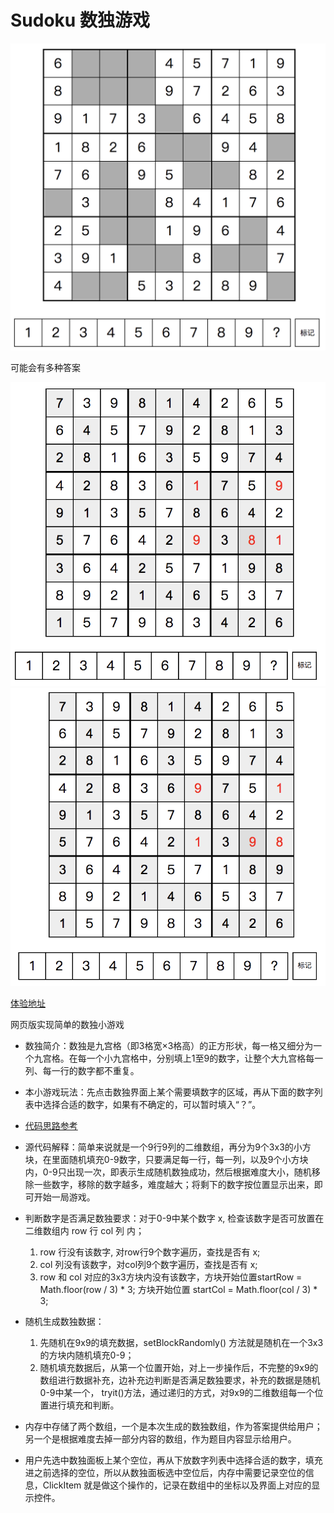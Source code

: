 # Sudoku 数独游戏

![数独游戏](pic/pic01.png)

可能会有多种答案

![数独游戏](pic/pic02.png)![数独游戏](pic/pic03.png)


[体验地址](https://cl-window.github.io/shudu/)

网页版实现简单的数独小游戏

* 数独简介：数独是九宫格（即3格宽×3格高）的正方形状，每一格又细分为一个九宫格。在每一个小九宫格中，分别填上1至9的数字，让整个大九宫格每一列、每一行的数字都不重复。

* 本小游戏玩法：先点击数独界面上某个需要填数字的区域，再从下面的数字列表中选择合适的数字，如果有不确定的，可以暂时填入“？”。

* [代码思路参考](https://github.com/WqyJh/Sudoku)
* 源代码解释：简单来说就是一个9行9列的二维数组，再分为9个3x3的小方块，在里面随机填充0-9数字，只要满足每一行，每一列，以及9个小方块内，0-9只出现一次，即表示生成随机数独成功，然后根据难度大小，随机移除一些数字，移除的数字越多，难度越大；将剩下的数字按位置显示出来，即可开始一局游戏。
* 判断数字是否满足数独要求：对于0-9中某个数字 x, 检查该数字是否可放置在二维数组内 row 行 col 列 内；
    1. row 行没有该数字, 对row行9个数字遍历，查找是否有 x; 
    2. col 列没有该数字，对col列9个数字遍历，查找是否有 x;
    3. row 和 col 对应的3x3方块内没有该数字，方块开始位置startRow = Math.floor(row / 3) * 3;
    方块开始位置 startCol = Math.floor(col / 3) * 3;

* 随机生成数独数据：
    1. 先随机在9x9的填充数据，setBlockRandomly() 方法就是随机在一个3x3的方块内随机填充0-9；
    2. 随机填充数据后，从第一个位置开始，对上一步操作后，不完整的9x9的数组进行数据补充，边补充边判断是否满足数独要求，补充的数据是随机0-9中某一个， tryit()方法，通过递归的方式，对9x9的二维数组每一个位置进行填充和判断。

* 内存中存储了两个数组，一个是本次生成的数独数组，作为答案提供给用户；另一个是根据难度去掉一部分内容的数组，作为题目内容显示给用户。
* 用户先选中数独面板上某个空位，再从下放数字列表中选择合适的数字，填充进之前选择的空位，所以从数独面板选中空位后，内存中需要记录空位的信息，ClickItem 就是做这个操作的，记录在数组中的坐标以及界面上对应的显示控件。